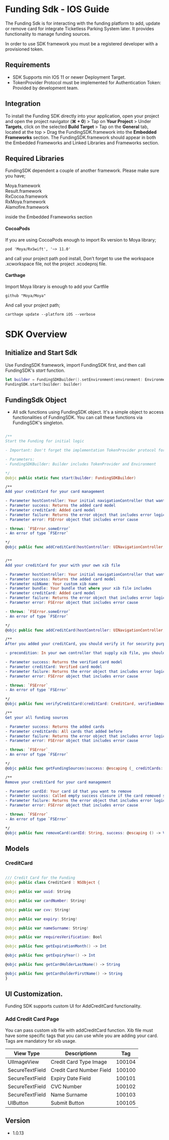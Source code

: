 
#  Funding Sdk - IOS Guide

The Funding Sdk is for interacting with the funding platform to add, update or remove card for integrate Ticketless Parking System later. It provides functionality to manage funding sources.

In order to use SDK framework you must be a registered developer with a provisioned token.

## Requirements
* SDK Supports min IOS 11 or newer Deployment Target.
* TokenProvider Protocol must be implemented for Authentication Token: Provided by development team.

## Integration 

To install the Funding SDK directly into your application, open your project and open the project navigator (**⌘ + 0**) > Tap on **Your Project** > Under **Targets**, click on the selected **Build Target** > Tap on the **General** tab, located at the top > Drag the FundingSDK.framework into the **Embedded Frameworks** section. The FundingSDK.framework should appear in both the Embedded Frameworks and Linked Libraries and Frameworks section.

## Required Libraries

FundingSDK dependent a couple of another framework. Please make sure you have;

Moya.framework\
Result.framework\
RxCocoa.framework\
RxMoya.framework\
Alamofire.framework

inside the Embedded Frameworks section

#### CocoaPods 

If you are using CocoaPods enough to import Rx version to Moya library;

```
pod 'Moya/RxSwift', '~> 11.0'
```

and call your project path pod install, Don’t forget to use the workspace .xcworkspace file, not the project .xcodeproj file.

#### Carthage
Import Moya library is enough to add your Cartfile

```
github "Moya/Moya"
```
And call your project path;

```
carthage update --platform iOS --verbose
```

# SDK Overview

## Initialize and Start Sdk
Use FundingSDK framework, import FundingSDK first, and then call FundingSDK's *start* function.


```swift
let builder = FundingSDKBuilder().setEnvironment(environment: Environment.STAGING).setTokenProvider(provider: self)
FundingSDK.start(builder: builder)
```

## FundingSdk Object

* All sdk functions using FundingSDK object. It's a simple object to access functionalities of FundingSDK. You can call these functions via FundingSDK's singleton.

```swift

/**
Start the Funding for initial logic

- Important: Don't forget the implementation TokenProvider protocol for your valid access which is given by the Funding.

- Parameters:
- FundingSDKBuilder: Builder includes TokenProvider and Environment

*/
@objc public static func start(builder: FundingSDKBuilder)

/**
Add your creditCard for your card management

- Parameter hostController: Your initial navigationController that want open to use your add card controller
- Parameter success: Returns the added card model
- Parameter creditCard: Added card model
- Parameter failure: Returns the error object that includes error logic
- Parameter error: FSError object that includes error cause

- throws: `FSError.someError`
- An error of type `FSError`

*/
@objc public func addCreditCard(hostController: UINavigationController, success: @escaping (_ creditCard: CreditCard?) -> (), failure: @escaping (_ error: FSError?) -> ())


/**
Add your creditCard for your with your own xib file

- Parameter hostController: Your initial navigationController that want open to use your add card controller
- Parameter success: Returns the added card model
- Parameter nibName: Your custom xib name
- Parameter bundle: Your bundle that where your xib file includes
- Parameter creditCard: Added card model
- Parameter failure: Returns the error object that includes error logic
- Parameter error: FSError object that includes error cause

- throws: `FSError.someError`
- An error of type `FSError`

*/
@objc public func addCreditCard(hostController: UINavigationController, nibName: String, bundle: Bundle, success: @escaping (CreditCard?) -> (), failure: @escaping (FSError?) -> ())

/**
After you added your creditCard, you should verify it for security purposes. Until that, you only will be able integrate up to a certan limit.

- precondition: In your own controller that supply xib file, you should set your views our tag numbers for integration

- Parameter success: Returns the verified card model
- Parameter creditCard: Verified card model
- Parameter failure: Returns the error object that includes error logic
- Parameter error: FSError object that includes error cause

- throws: `FSError`
- An error of type `FSError`

*/
@objc public func verifyCreditCard(creditCard: CreditCard, verifiedAmount: String, success: @escaping (_ creditCard: CreditCard?) -> (), failure: @escaping (_ error: FSError?) -> ())

/**
Get your all funding sources

- Parameter success: Returns the added cards
- Parameter creditCards: All cards that added before
- Parameter failure: Returns the error object that includes error logic
- Parameter error: FSError object that includes error cause

- throws: `FSError`
- An error of type `FSError`

*/
@objc public func getFundingSources(success: @escaping (_ creditCards: [CreditCard]?) -> (), failure: @escaping (_ error: FSError?) -> ())

/**
Remove your creditCard for your card management

- Parameter cardId: Your card id that you want to remove
- Parameter success: Called empty success closure if the card removed succesfully
- Parameter failure: Returns the error object that includes error logic
- Parameter error: FSError object that includes error cause

- throws: `FSError`
- An error of type `FSError`

*/
@objc public func removeCard(cardId: String, success: @escaping () -> Void, failure: @escaping (_ error: FSError?) -> ())
```
## Models

### CreditCard
```swift

/// Credit Card for the Funding
@objc public class CreditCard : NSObject {

@objc public var uuid: String

@objc public var cardNumber: String!

@objc public var cvv: String!

@objc public var expiry: String!

@objc public var nameSurname: String!

@objc public var requiresVerification: Bool

@objc public func getExpirationMonth() -> Int

@objc public func getExpiryYear() -> Int

@objc public func getCardHolderLastName() -> String

@objc public func getCardholderFirstName() -> String
}

```
## UI Customization.
Funding SDK supports custom UI for AddCreditCard functionality. 

### Add Credit Card Page
You can pass custom xib file with addCreditCard function. Xib file must have some specific tags that you can use while you are adding your card. Tags are mandatory for xib usage.

|  View Type   | Descriptionn             |Tag   |
| ------------ | ------------------------ |----- |
|  UIImageView      | Credit Card Type Image      |100104 |
|  SecureTextField | Credit Card Number Field   |100100 |
|  SecureTextField | Expiry Date Field                 |100101 |
|  SecureTextField | CVC Number                       |100102 |
|  SecureTextField | Name Surname                   |100103 |
|  UIButton            | Submit Button                     |100105 |

## Version
* 1.0.13
